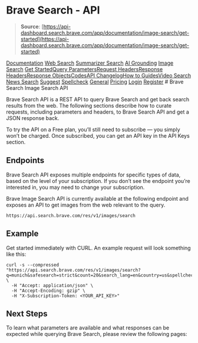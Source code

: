 # Brave Search - API

> **Source**: [https://api-dashboard.search.brave.com/app/documentation/image-search/get-started](https://api-dashboard.search.brave.com/app/documentation/image-search/get-started)


[](https://api-dashboard.search.brave.com/app/dashboard)  [](https://api-dashboard.search.brave.com/app/dashboard)  [Documentation](https://api-dashboard.search.brave.com/app/documentation) [Web Search](https://api-dashboard.search.brave.com/app/documentation/web-search) [Summarizer Search](https://api-dashboard.search.brave.com/app/documentation/summarizer-search) [AI Grounding](https://api-dashboard.search.brave.com/app/documentation/ai-grounding) [Image Search](https://api-dashboard.search.brave.com/app/documentation/image-search) [Get Started](https://api-dashboard.search.brave.com/app/documentation/image-search/get-started)[Query Parameters](https://api-dashboard.search.brave.com/app/documentation/image-search/query)[Request Headers](https://api-dashboard.search.brave.com/app/documentation/image-search/request-headers)[Response Headers](https://api-dashboard.search.brave.com/app/documentation/image-search/response-headers)[Response Objects](https://api-dashboard.search.brave.com/app/documentation/image-search/responses)[Codes](https://api-dashboard.search.brave.com/app/documentation/image-search/codes)[API Changelog](https://api-dashboard.search.brave.com/app/documentation/image-search/api-changelog)[How to Guides](https://api-dashboard.search.brave.com/app/documentation/image-search/guides)[Video Search](https://api-dashboard.search.brave.com/app/documentation/video-search) [News Search](https://api-dashboard.search.brave.com/app/documentation/news-search) [Suggest](https://api-dashboard.search.brave.com/app/documentation/suggest) [Spellcheck](https://api-dashboard.search.brave.com/app/documentation/spellcheck) [General](https://api-dashboard.search.brave.com/app/documentation/general) [Pricing](https://api-dashboard.search.brave.com/app/plans)    [Login](https://api-dashboard.search.brave.com/login) [Register](https://api-dashboard.search.brave.com/register) # Brave Search Image Search API

  Brave Search API is a REST API to query Brave Search and get
back search results from the web. The following sections
describe how to curate requests, including parameters and headers,
to Brave Search API and get a JSON response back.

To try the API on a Free plan, you’ll still need to subscribe — you
simply won’t be charged. Once subscribed, you can get an API key
in the API Keys section.

## Endpoints

Brave Search API exposes multiple endpoints for specific types of
data, based on the level of your subscription. If you don’t see
the endpoint you’re interested in, you may need to change your
subscription.

Brave Image Search API is currently available at the following
endpoint and exposes an API to get images from the web relevant
to the query.

```
https://api.search.brave.com/res/v1/images/search
```

## Example

Get started immediately with CURL. An example request will look
something like this:

```
curl -s --compressed "https://api.search.brave.com/res/v1/images/search?q=munich&safesearch=strict&count=20&search_lang=en&country=us&spellcheck=1" \
  -H "Accept: application/json" \
  -H "Accept-Encoding: gzip" \
  -H "X-Subscription-Token: <YOUR_API_KEY>"
```

## Next Steps

To learn what parameters are available and what responses can be
expected while querying Brave Search, please review the following
pages:

 